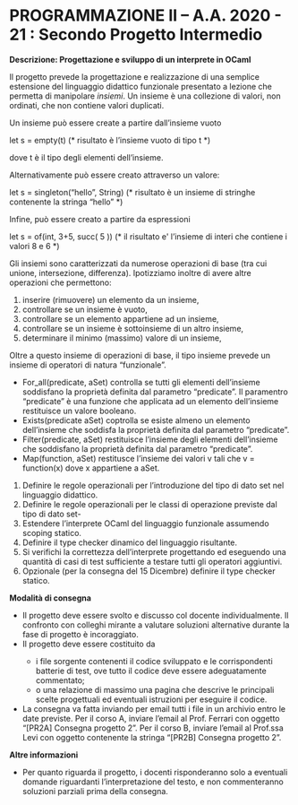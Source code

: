 
# PROGRAMMAZIONE II – A.A. 2020 - 21 : Secondo Progetto Intermedio

**Descrizione: Progettazione e sviluppo di un interprete in OCaml**

Il progetto prevede la progettazione e realizzazione di una semplice estensione del linguaggio didattico
funzionale presentato a lezione che permetta di manipolare _insiemi_. Un insieme è una collezione di valori,
non ordinati, che non contiene valori duplicati.

Un insieme può essere create a partire dall’insieme vuoto

let s = empty(t)
(* risultato è l’insieme vuoto di tipo t *)

dove t è il tipo degli elementi dell’insieme.

Alternativamente può essere creato attraverso un valore:

let s = singleton(“hello”, String)
(* risultato è un insieme di stringhe contenente la stringa “hello” *)

Infine, può essere creato a partire da espressioni

let s = of(int, 3+5, succ( 5 )) 
(* il risultato e' l’insieme di interi che contiene i valori 8 e 6 *)

Gli insiemi sono caratterizzati da numerose operazioni di base (tra cui unione,
intersezione, differenza). Ipotizziamo inoltre di avere altre operazioni che
permettono:

1. inserire (rimuovere) un elemento da un insieme,
2. controllare se un insieme è vuoto,
3. controllare se un elemento appartiene ad un insieme,
4. controllare se un insieme è sottoinsieme di un altro insieme,
5. determinare il minimo (massimo) valore di un insieme,

Oltre a questo insieme di operazioni di base, il tipo insieme prevede un insieme
di operatori di natura “funzionale”.
<ul><li>For_all(predicate, aSet) controlla se tutti gli elementi dell’insieme soddisfano la proprietà definita dal parametro “predicate”. Il paramentro “predicate” è una funzione che applicata ad un elemento dell’insieme restituisce un valore booleano.</li><li>Exists(predicate aSet) coptrolla se esiste almeno un elemento dell’insieme che soddisfa la proprietà definita dal parametro “predicate”.</li><li>Filter(predicate, aSet) restituisce l’insieme degli elementi dell’insieme che soddisfano la proprietà definita dal parametro “predicate”.</li>
<li>Map(function, aSet) restitusce l’insieme dei valori v tali che v = function(x) dove x appartiene a aSet.</li></ul>
    
1. Definire le regole operazionali per l’introduzione del tipo di dato set nel linguaggio didattico.
2. Definire le regole operazionali per le classi di operazione previste dal tipo di dato set-
3. Estendere l’interprete OCaml del linguaggio funzionale assumendo scoping statico.
4. Definire il type checker dinamico del linguaggio risultante.
5. Si verifichi la correttezza dell’interprete progettando ed eseguendo una quantità di casi di test
    sufficiente a testare tutti gli operatori aggiuntivi.
6. Opzionale (per la consegna del 15 Dicembre) definire il type checker statico.

**Modalità di consegna**

<ul>
<li>Il progetto deve essere svolto e discusso col docente individualmente. Il confronto con colleghi
    mirante a valutare soluzioni alternative durante la fase di progetto è incoraggiato.</li>
<li>Il progetto deve essere costituito da</li>
<ul>
<li>i file sorgente contenenti il codice sviluppato e le corrispondenti batterie di test, ove tutto il
    codice deve essere adeguatamente commentato;</li>
<li>o una relazione di massimo una pagina che descrive le principali scelte progettuali ed
    eventuali istruzioni per eseguire il codice.</li>
</ul>
</li>
<li>La consegna va fatta inviando per email tutti i file in un archivio entro le date previste. Per il corso
    A, inviare l’email al Prof. Ferrari con oggetto “[PR2A] Consegna progetto 2”. Per il corso B, inviare
    l’email al Prof.ssa Levi con oggetto contenente la stringa “[PR2B] Consegna progetto 2”.</li>
</ul>


**Altre informazioni**

- Per quanto riguarda il progetto, i docenti risponderanno solo a eventuali domande riguardanti
    l’interpretazione del testo, e non commenteranno soluzioni parziali prima della consegna.
